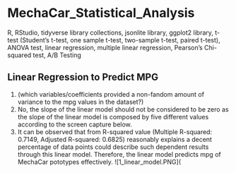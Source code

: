 # MechaCar_Statistical_Analysis
R, RStudio, tidyverse library collections, jsonlite library, ggplot2 library, t-test (Student’s t-test, one sample t-test, two-sample t-test, paired t-test), ANOVA test, linear regression, multiple linear regression, Pearson’s Chi-squared test, A/B Testing
## Linear Regression to Predict MPG
1. (which variables/coefficients provided a non-fandom amount of variance to the mpg values in the dataset?)
2. No, the slope of the linear model should not be considered to be zero as the slope of the linear model is composed by five different values according to the screen capture below.  
3. It can be observed that from R-squared value (Multiple R-squared: 0.7149, Adjusted R-squared: 0.6825) reasonably explains a decent percentage of data points could describe such dependent results through this linear model. Therefore, the linear model predicts mpg of MechaCar pototypes effectively. 
![1_linear_model.PNG](
